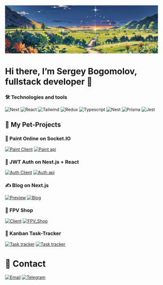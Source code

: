 ![Header](https://github.com/SergeyBogomolovv/sergeybogomolovv/blob/main/assets/bg.png?raw=true)

# Hi there, I’m Sergey Bogomolov, fullstack developer 👋

### 🛠️ Technologies and tools

![Next](https://img.shields.io/badge/Next.js-grey?style=for-the-badge&logo=next.js)
![React](https://img.shields.io/badge/react-grey?style=for-the-badge&logo=react)
![Tailwind](https://img.shields.io/badge/tailwindcss-grey?style=for-the-badge&logo=tailwindcss)
![Redux](https://img.shields.io/badge/redux_toolkit-grey?style=for-the-badge&logo=redux)
![Typescript](https://img.shields.io/badge/Typescript-grey?style=for-the-badge&logo=typescript)
![Nest](https://img.shields.io/badge/nest.js-grey?style=for-the-badge&logo=nestjs)
![Prisma](https://img.shields.io/badge/prisma-grey?style=for-the-badge&logo=prisma)
![Jest](https://img.shields.io/badge/jest-grey?style=for-the-badge&logo=jest)


## 👀 My Pet-Projects

### 🎨 Paint Online on Socket.IO

[![Paint Client](https://img.shields.io/badge/client-665032?style=for-the-badge&logo=socket.io)](https://github.com/SergeyBogomolovv/paint-online)
[![Paint api](https://img.shields.io/badge/server-692e2f?style=for-the-badge&logo=nestjs)](https://github.com/SergeyBogomolovv/paint-online-server)

### 🔐 JWT Auth on Nest.js + React

[![Auth Client](https://img.shields.io/badge/Auth_Client-4e6891?style=for-the-badge&logo=react)](https://github.com/SergeyBogomolovv/Auth-client)
[![Auth api](https://img.shields.io/badge/Auth_API-56377d?style=for-the-badge&logo=nestjs)](https://github.com/SergeyBogomolovv/nest-auth)

### ✍️ Blog on Next.js

[![Preview](https://img.shields.io/badge/Preview-black?style=for-the-badge&logo=next.js)](https://next-blog-xhr.vercel.app)
[![Blog](https://img.shields.io/badge/Repo-grey?style=for-the-badge&logo=github)](https://github.com/SergeyBogomolovv/next-blog)

### 🛒 FPV Shop

[![Client](https://img.shields.io/badge/Client-325c45?style=for-the-badge&logo=react)](https://github.com/SergeyBogomolovv/fpv-shop-front)
[![FPV_Shop](https://img.shields.io/badge/server-325c45?style=for-the-badge&logo=express)](https://github.com/SergeyBogomolovv/fpv-shop-server)

### 📝 Kanban Task-Tracker

[![Task tracker](https://img.shields.io/badge/preview-black?style=for-the-badge&logo=react)](https://task-tracker-iota-flax.vercel.app/)
[![Task tracker](https://img.shields.io/badge/Repo-grey?style=for-the-badge&logo=github)](https://github.com/SergeyBogomolovv/KanBan-TaskTracker)

# 📱 Contact

<a href='mailto:bogomolovs693@gmail.com'>![Email](https://img.shields.io/badge/email-black?style=for-the-badge&logo=gmail)</a>
[![Telegram](https://img.shields.io/badge/Telegram-black?style=for-the-badge&logo=telegram)](https://telegram.me/grekassoq)
